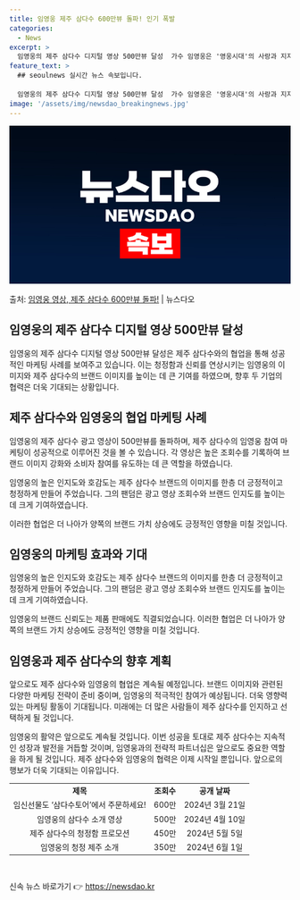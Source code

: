 ```yaml
---
title: 임영웅 제주 삼다수 600만뷰 돌파! 인기 폭발
categories:
  - News
excerpt: >
  임영웅의 제주 삼다수 디지털 영상 500만뷰 달성  가수 임영웅은 '영웅시대'의 사랑과 지지를 받고 있는 대…
feature_text: >
  ## seoulnews 실시간 뉴스 속보입니다.

  임영웅의 제주 삼다수 디지털 영상 500만뷰 달성  가수 임영웅은 '영웅시대'의 사랑과 지지를 받고 있는 대…
image: '/assets/img/newsdao_breakingnews.jpg'
---
```


![뉴스다오 속보](/assets/img/newsdao_breakingnews.jpg)

<p>출처: <a href="https://newsdao.kr/4657" rel="dofollow">임영웅 영상, 제주 삼다수 600만뷰 돌파!</a> | 뉴스다오</p>

<h2 data-ke-size="size26">임영웅의 제주 삼다수 디지털 영상 500만뷰 달성</h2>
임영웅의 제주 삼다수 디지털 영상 500만뷰 달성은 제주 삼다수와의 협업을 통해 성공적인 마케팅 사례를 보여주고 있습니다. 이는 청정함과 신뢰를 연상시키는 임영웅의 이미지와 제주 삼다수의 브랜드 이미지를 높이는 데 큰 기여를 하였으며, 향후 두 기업의 협력은 더욱 기대되는 상황입니다.

<h2 data-ke-size="size26">제주 삼다수와 임영웅의 협업 마케팅 사례</h2>
<p data-ke-size="size16">임영웅의 제주 삼다수 광고 영상이 500만뷰를 돌파하며, 제주 삼다수의 임영웅 참여 마케팅이 성공적으로 이루어진 것을 볼 수 있습니다. 각 영상은 높은 조회수를 기록하여 브랜드 이미지 강화와 소비자 참여를 유도하는 데 큰 역할을 하였습니다.</p>
<p data-ke-size="size16">임영웅의 높은 인지도와 호감도는 제주 삼다수 브랜드의 이미지를 한층 더 긍정적이고 청정하게 만들어 주었습니다. 그의 팬덤은 광고 영상 조회수와 브랜드 인지도를 높이는 데 크게 기여하였습니다.</p>
<p data-ke-size="size16">이러한 협업은 더 나아가 양쪽의 브랜드 가치 상승에도 긍정적인 영향을 미칠 것입니다.</p>

<h2 data-ke-size="size26">임영웅의 마케팅 효과와 기대</h2>
<p data-ke-size="size16">임영웅의 높은 인지도와 호감도는 제주 삼다수 브랜드의 이미지를 한층 더 긍정적이고 청정하게 만들어 주었습니다. 그의 팬덤은 광고 영상 조회수와 브랜드 인지도를 높이는 데 크게 기여하였습니다.</p>
<p data-ke-size="size16">임영웅의 브랜드 신뢰도는 제품 판매에도 직결되었습니다. 이러한 협업은 더 나아가 양쪽의 브랜드 가치 상승에도 긍정적인 영향을 미칠 것입니다.</p>

<h2 data-ke-size="size26">임영웅과 제주 삼다수의 향후 계획</h2>
<p data-ke-size="size16">앞으로도 제주 삼다수와 임영웅의 협업은 계속될 예정입니다. 브랜드 이미지와 관련된 다양한 마케팅 전략이 준비 중이며, 임영웅의 적극적인 참여가 예상됩니다. 더욱 영향력 있는 마케팅 활동이 기대됩니다. 미래에는 더 많은 사람들이 제주 삼다수를 인지하고 선택하게 될 것입니다.</p>
<p data-ke-size="size16">임영웅의 활약은 앞으로도 계속될 것입니다. 이번 성공을 토대로 제주 삼다수는 지속적인 성장과 발전을 거듭할 것이며, 임영웅과의 전략적 파트너십은 앞으로도 중요한 역할을 하게 될 것입니다. 제주 삼다수와 임영웅의 협력은 이제 시작일 뿐입니다. 앞으로의 행보가 더욱 기대되는 이유입니다.</p>

<table data-ke-style="style3">
	<tbody>
		<tr>
			<td style="text-align: center; height: 17px;"><b>제목</b></td>
			<td style="text-align: center; height: 17px;"><b>조회수</b></td>
			<td style="text-align: center; height: 17px;"><b>공개 날짜</b></td>
		</tr>
		<tr>
			<td style="text-align: center; height: 17px;">임신선물도 ‘삼다수토어’에서 주문하세요!</td>
			<td style="text-align: center; height: 17px;">600만</td>
			<td style="text-align: center; height: 17px;">2024년 3월 21일</td>
		</tr>
		<tr>
			<td style="text-align: center; height: 17px;">임영웅의 삼다수 소개 영상</td>
			<td style="text-align: center; height: 17px;">500만</td>
			<td style="text-align: center; height: 17px;">2024년 4월 10일</td>
		</tr>
		<tr>
			<td style="text-align: center; height: 17px;">제주 삼다수의 청정함 프로모션</td>
			<td style="text-align: center; height: 17px;">450만</td>
			<td style="text-align: center; height: 17px;">2024년 5월 5일</td>
		</tr>
		<tr>
			<td style="text-align: center; height: 17px;">임영웅의 청정 제주 소개</td>
			<td style="text-align: center; height: 17px;">350만</td>
			<td style="text-align: center; height: 17px;">2024년 6월 1일</td>
		</tr>
	</tbody>
</table>

<p data-ke-size="size16">&nbsp;</p> 

신속 뉴스 바로가기 👉 <a href="https://newsdao.kr" rel="dofollow">https://newsdao.kr</a>


